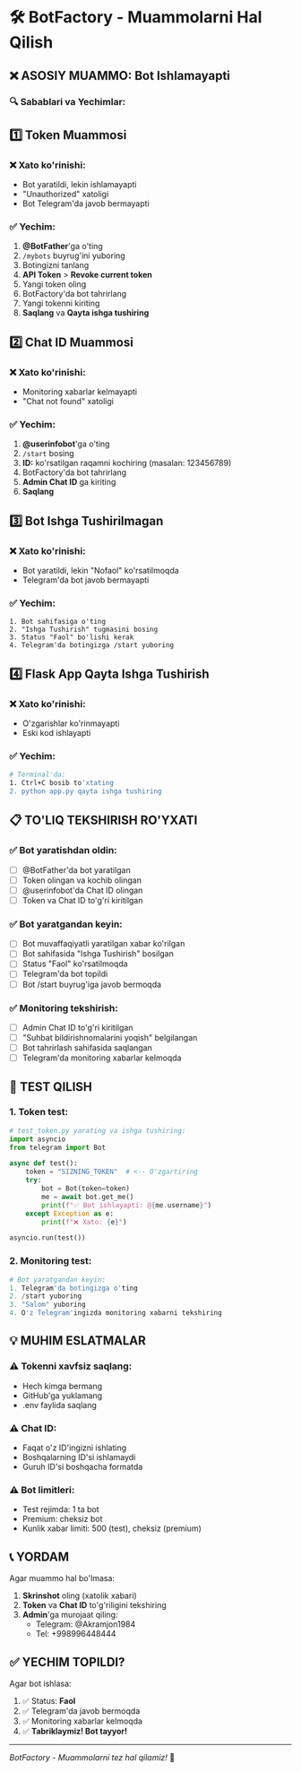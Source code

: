 # 🛠️ BotFactory - Muammolarni Hal Qilish

## ❌ ASOSIY MUAMMO: Bot Ishlamayapti

### 🔍 Sabablari va Yechimlar:

## 1️⃣ Token Muammosi

### ❌ Xato ko'rinishi:
- Bot yaratildi, lekin ishlamayapti
- "Unauthorized" xatoligi
- Bot Telegram'da javob bermayapti

### ✅ Yechim:
1. **@BotFather**'ga o'ting
2. `/mybots` buyrug'ini yuboring
3. Botingizni tanlang
4. **API Token** > **Revoke current token**
5. Yangi token oling
6. BotFactory'da bot tahrirlang
7. Yangi tokenni kiriting
8. **Saqlang** va **Qayta ishga tushiring**

## 2️⃣ Chat ID Muammosi

### ❌ Xato ko'rinishi:
- Monitoring xabarlar kelmayapti
- "Chat not found" xatoligi

### ✅ Yechim:
1. **@userinfobot**'ga o'ting
2. `/start` bosing
3. **ID:** ko'rsatilgan raqamni kochiring (masalan: 123456789)
4. BotFactory'da bot tahrirlang
5. **Admin Chat ID** ga kiriting
6. **Saqlang**

## 3️⃣ Bot Ishga Tushirilmagan

### ❌ Xato ko'rinishi:
- Bot yaratildi, lekin "Nofaol" ko'rsatilmoqda
- Telegram'da bot javob bermayapti

### ✅ Yechim:
```
1. Bot sahifasiga o'ting
2. "Ishga Tushirish" tugmasini bosing
3. Status "Faol" bo'lishi kerak
4. Telegram'da botingizga /start yuboring
```

## 4️⃣ Flask App Qayta Ishga Tushirish

### ❌ Xato ko'rinishi:
- O'zgarishlar ko'rinmayapti
- Eski kod ishlayapti

### ✅ Yechim:
```bash
# Terminal'da:
1. Ctrl+C bosib to'xtating
2. python app.py qayta ishga tushiring
```

## 📋 TO'LIQ TEKSHIRISH RO'YXATI

### ✅ Bot yaratishdan oldin:
- [ ] @BotFather'da bot yaratilgan
- [ ] Token olingan va kochib olingan
- [ ] @userinfobot'da Chat ID olingan
- [ ] Token va Chat ID to'g'ri kiritilgan

### ✅ Bot yaratgandan keyin:
- [ ] Bot muvaffaqiyatli yaratilgan xabar ko'rilgan
- [ ] Bot sahifasida "Ishga Tushirish" bosilgan
- [ ] Status "Faol" ko'rsatilmoqda
- [ ] Telegram'da bot topildi
- [ ] Bot /start buyrug'iga javob bermoqda

### ✅ Monitoring tekshirish:
- [ ] Admin Chat ID to'g'ri kiritilgan
- [ ] "Suhbat bildirishnomalarini yoqish" belgilangan
- [ ] Bot tahrirlash sahifasida saqlangan
- [ ] Telegram'da monitoring xabarlar kelmoqda

## 🚀 TEST QILISH

### 1. Token test:
```python
# test_token.py yarating va ishga tushiring:
import asyncio
from telegram import Bot

async def test():
    token = "SIZNING_TOKEN"  # <-- O'zgartiring
    try:
        bot = Bot(token=token)
        me = await bot.get_me()
        print(f"✅ Bot ishlayapti: @{me.username}")
    except Exception as e:
        print(f"❌ Xato: {e}")

asyncio.run(test())
```

### 2. Monitoring test:
```python
# Bot yaratgandan keyin:
1. Telegram'da botingizga o'ting
2. /start yuboring
3. "Salom" yuboring
4. O'z Telegram'ingizda monitoring xabarni tekshiring
```

## 💡 MUHIM ESLATMALAR

### ⚠️ Tokenni xavfsiz saqlang:
- Hech kimga bermang
- GitHub'ga yuklamang
- .env faylida saqlang

### ⚠️ Chat ID:
- Faqat o'z ID'ingizni ishlating
- Boshqalarning ID'si ishlamaydi
- Guruh ID'si boshqacha formatda

### ⚠️ Bot limitleri:
- Test rejimda: 1 ta bot
- Premium: cheksiz bot
- Kunlik xabar limiti: 500 (test), cheksiz (premium)

## 📞 YORDAM

Agar muammo hal bo'lmasa:
1. **Skrinshot** oling (xatolik xabari)
2. **Token** va **Chat ID** to'g'riligini tekshiring
3. **Admin**'ga murojaat qiling:
   - Telegram: @Akramjon1984
   - Tel: +998996448444

## ✅ YECHIM TOPILDI?

Agar bot ishlasa:
1. ✅ Status: **Faol**
2. ✅ Telegram'da javob bermoqda
3. ✅ Monitoring xabarlar kelmoqda
4. ✅ **Tabriklaymiz! Bot tayyor!**

---
*BotFactory - Muammolarni tez hal qilamiz!* 🚀

